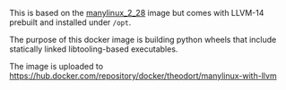 This is based on the [manylinux_2_28](https://github.com/pypa/manylinux#readme) image but comes with LLVM-14 prebuilt and installed under `/opt`.

The purpose of this docker image is building python wheels that include statically linked libtooling-based executables.

The image is uploaded to https://hub.docker.com/repository/docker/theodort/manylinux-with-llvm 
